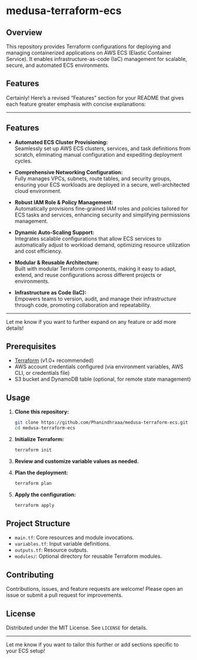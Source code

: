 # medusa-terraform-ecs

## Overview

This repository provides Terraform configurations for deploying and managing containerized applications on AWS ECS (Elastic Container Service). It enables infrastructure-as-code (IaC) management for scalable, secure, and automated ECS environments.

## Features

Certainly! Here’s a revised “Features” section for your README that gives each feature greater emphasis with concise explanations:

---

## Features

- **Automated ECS Cluster Provisioning:**  
  Seamlessly set up AWS ECS clusters, services, and task definitions from scratch, eliminating manual configuration and expediting deployment cycles.

- **Comprehensive Networking Configuration:**  
  Fully manages VPCs, subnets, route tables, and security groups, ensuring your ECS workloads are deployed in a secure, well-architected cloud environment.

- **Robust IAM Role & Policy Management:**  
  Automatically provisions fine-grained IAM roles and policies tailored for ECS tasks and services, enhancing security and simplifying permissions management.

- **Dynamic Auto-Scaling Support:**  
  Integrates scalable configurations that allow ECS services to automatically adjust to workload demand, optimizing resource utilization and cost efficiency.

- **Modular & Reusable Architecture:**  
  Built with modular Terraform components, making it easy to adapt, extend, and reuse configurations across different projects or environments.

- **Infrastructure as Code (IaC):**  
  Empowers teams to version, audit, and manage their infrastructure through code, promoting collaboration and repeatability.

---

Let me know if you want to further expand on any feature or add more details!
## Prerequisites

- [Terraform](https://www.terraform.io/) (v1.0+ recommended)
- AWS account credentials configured (via environment variables, AWS CLI, or credentials file)
- S3 bucket and DynamoDB table (optional, for remote state management)

## Usage

1. **Clone this repository:**
   ```bash
   git clone https://github.com/Phanindhraaa/medusa-terraform-ecs.git
   cd medusa-terraform-ecs
   ```

2. **Initialize Terraform:**
   ```bash
   terraform init
   ```

3. **Review and customize variable values as needed.**

4. **Plan the deployment:**
   ```bash
   terraform plan
   ```

5. **Apply the configuration:**
   ```bash
   terraform apply
   ```

## Project Structure

- `main.tf`: Core resources and module invocations.
- `variables.tf`: Input variable definitions.
- `outputs.tf`: Resource outputs.
- `modules/`: Optional directory for reusable Terraform modules.

## Contributing

Contributions, issues, and feature requests are welcome! Please open an issue or submit a pull request for improvements.

## License

Distributed under the MIT License. See `LICENSE` for details.

---

Let me know if you want to tailor this further or add sections specific to your ECS setup!
